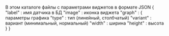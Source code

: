 В этом каталоге файлы с параметрами виджетов в формате JSON
{
    "label" : имя датчика в БД
    "image" : иконка виджета
    "graph" : { параметры графика
        "type" : тип (линейный, столбчатый)
        "variant" : вариант (минимальный, нормальный)
        "width" : ширина
        "height" : высота
    }
}